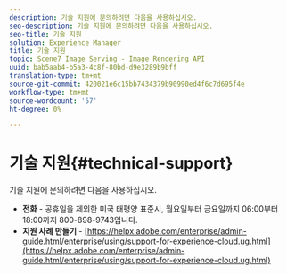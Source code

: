 ```yaml
---
description: 기술 지원에 문의하려면 다음을 사용하십시오.
seo-description: 기술 지원에 문의하려면 다음을 사용하십시오.
seo-title: 기술 지원
solution: Experience Manager
title: 기술 지원
topic: Scene7 Image Serving - Image Rendering API
uuid: bab5aab4-b5a3-4c8f-80bd-d9e3289b9bff
translation-type: tm+mt
source-git-commit: 420021e6c15bb7434379b90990ed4f6c7d695f4e
workflow-type: tm+mt
source-wordcount: '57'
ht-degree: 0%

---
```



# 기술 지원{#technical-support}

기술 지원에 문의하려면 다음을 사용하십시오.

* **전화** - 공휴일을 제외한 미국 태평양 표준시, 월요일부터 금요일까지 06:00부터 18:00까지 800-898-9743입니다.
* **지원 사례 만들기** - [https://helpx.adobe.com/enterprise/admin-guide.html/enterprise/using/support-for-experience-cloud.ug.html](https://helpx.adobe.com/enterprise/admin-guide.html/enterprise/using/support-for-experience-cloud.ug.html)

